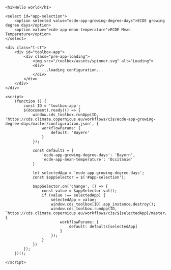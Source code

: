 <!DOCTYPE html>
<html>

<head>
    <title>CDS integration test</title>
    <meta charset="utf-8" />
    <meta http-equiv="Content-Type" content="text/html; charset=utf-8">
    <script type="text/javascript">
        window.cds_toolbox = { cds_public_path: 'https://cds.climate.copernicus.eu/toolbox/' };
    </script>
    <script type="text/javascript" src="https://cds.climate.copernicus.eu/toolbox/toolbox-latest.js"></script>
    <script src="https://code.jquery.com/jquery-3.6.3.min.js"
        integrity="sha256-pvPw+upLPUjgMXY0G+8O0xUf+/Im1MZjXxxgOcBQBXU=" crossorigin="anonymous"></script>

<body>

    <h1>Hello world</h1>

    <select id="app-selection">
        <option selected value="ecde-app-growing-degree-days">ECDE growing degree days</option>
        <option value="ecde-app-mean-temperature">ECDE Mean Temperature</option>
    </select>

    <div class="t-ct">
        <div id="toolbox-app">
            <div class="pre-app-loading">
                <img src="/toolbox/assets/spinner.svg" alt="Loading">
                <div>
                    ...loading configuration...
                </div>
            </div>
        </div>
    </div>

    <script>
        (function () {
            const ID = 'toolbox-app';
            $(document).ready(() => {
                window.cds_toolbox.runApp(ID, 'https://cds.climate.copernicus.eu/workflows/c3s/ecde-app-growing-degree-days/master/configuration.json', {
                    workflowParams: {
                        default: 'Bayern'
                    }
                });

                const defaults = {
                    'ecde-app-growing-degree-days': 'Bayern',
                    'ecde-app-mean-temperature': 'Occitanie'
                }

                let selectedApp = 'ecde-app-growing-degree-days';
                const $appSelector = $('#app-selection');

                $appSelector.on('change', () => {
                    const value = $appSelector.val();
                    if (value !== selectedApp) {
                        selectedApp = value;
                        window.cds_toolbox[ID].app_instance.destroy();
                        window.cds_toolbox.runApp(ID, `https://cds.climate.copernicus.eu/workflows/c3s/${selectedApp}/master/configuration.json`, {
                            workflowParams: {
                                default: defaults[selectedApp]
                            }
                        });
                    }
                })
            });
        })();

    </script>

</body>

</html>
